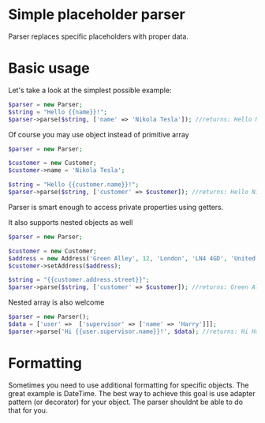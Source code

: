 # Simple placeholder parser

Parser replaces specific placeholders with proper data. 

Basic usage
===========

Let's take a look at the simplest possible example:

```php
$parser = new Parser;
$string = "Hello {{name}}!";
$parser->parse($string, ['name' => 'Nikola Tesla']); //returns: Hello Nikola!
```

Of course you may use object instead of primitive array

```php
$parser = new Parser;

$customer = new Customer;
$customer->name = 'Nikola Tesla';

$string = "Hello {{customer.name}}!";
$parser->parse($string, ['customer' => $customer]); //returns: Hello Nikola!
```

Parser is smart enough to access private properties using getters.

It also supports nested objects as well

```php
$parser = new Parser;

$customer = new Customer;
$address = new Address('Green Alley', 12, 'London', 'LN4 4GD', 'United Kingdom');
$customer->setAddress($address);

$string = "{{customer.address.street}}";
$parser->parse($string, ['customer' => $customer]); //returns: Green Alley
```

Nested array is also welcome

```php
$parser = new Parser();
$data = ['user' =>  ['supervisor' => ['name' => 'Harry']]];
$parser->parse('Hi {{user.supervisor.name}}!', $data); //returns: Hi Harry!
```

Formatting
==========

Sometimes you need to use additional formatting for specific objects. The great example is DateTime. The best way to 
achieve this goal is use adapter pattern (or decorator) for your object. The parser shouldnt be able to do that for you.
